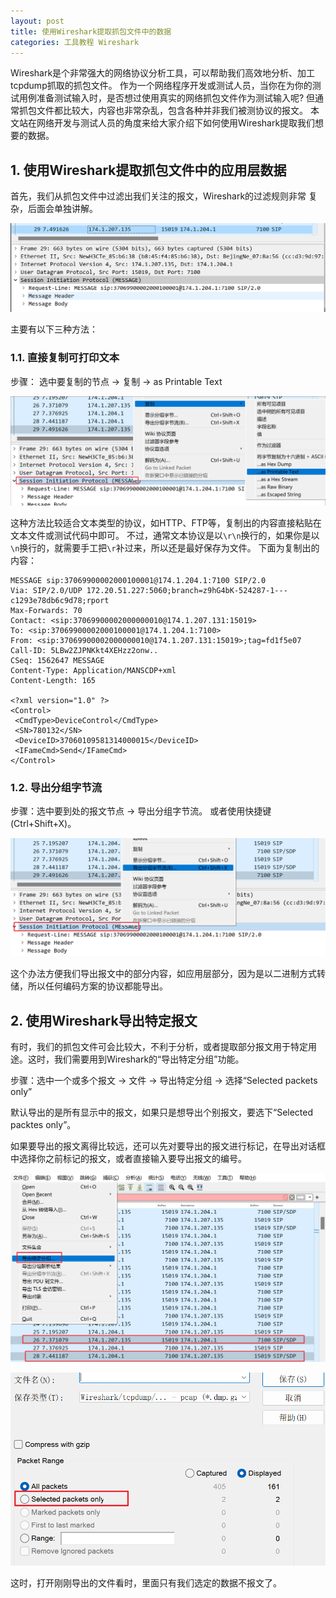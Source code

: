 ```yaml
---
layout: post
title: 使用Wireshark提取抓包文件中的数据
categories: 工具教程 Wireshark 
---
```


Wireshark是个非常强大的网络协议分析工具，可以帮助我们高效地分析、加工tcpdump抓取的抓包文件。
作为一个网络程序开发或测试人员，当你在为你的测试用例准备测试输入时，是否想过使用真实的网络抓包文件作为测试输入呢? 
但通常抓包文件都比较大，内容也非常杂乱，包含各种并非我们被测协议的报文。
本文站在网络开发与测试人员的角度来给大家介绍下如何使用Wireshark提取我们想要的数据。

## 1. 使用Wireshark提取抓包文件中的应用层数据

首先，我们从抓包文件中过滤出我们关注的报文，Wireshark的过滤规则非常
复杂，后面会单独讲解。

![](./2022-05-26/image1.png)

主要有以下三种方法：

### 1.1. 直接复制可打印文本

步骤： 选中要复制的节点 -> 复制 -> as Printable Text

![](/assets/2022-05-26/image2.png)


这种方法比较适合文本类型的协议，如HTTP、FTP等，复制出的内容直接粘贴在文本文件或测试代码中即可。
不过，通常文本协议是以`\r\n`换行的，如果你是以`\n`换行的，就需要手工把`\r`补过来，所以还是最好保存为文件。
下面为复制出的内容：
```
MESSAGE sip:37069900002000100001@174.1.204.1:7100 SIP/2.0
Via: SIP/2.0/UDP 172.20.51.227:5060;branch=z9hG4bK-524287-1---c1293e78db6c9d78;rport
Max-Forwards: 70
Contact: <sip:37069900002000000010@174.1.207.131:15019>
To: <sip:37069900002000100001@174.1.204.1:7100>
From: <sip:37069900002000000010@174.1.207.131:15019>;tag=fd1f5e07
Call-ID: 5LBw2ZJPNKkt4XEHzz2onw..
CSeq: 1562647 MESSAGE
Content-Type: Application/MANSCDP+xml
Content-Length: 165

<?xml version="1.0" ?>
<Control>
 <CmdType>DeviceControl</CmdType>
 <SN>780132</SN>
 <DeviceID>37060109581314000015</DeviceID>
 <IFameCmd>Send</IFameCmd>
</Control>
```
### 1.2. 导出分组字节流

步骤：选中要到处的报文节点 -> 导出分组字节流。
或者使用快捷键(Ctrl+Shift+X)。

![](/assets/2022-05-26/image3.png)

这个办法方便我们导出报文中的部分内容，如应用层部分，因为是以二进制方式转储，所以任何编码方案的协议都能导出。

## 2. 使用Wireshark导出特定报文

有时，我们的抓包文件可会比较大，不利于分析，或者提取部分报文用于特定用途。这时，我们需要用到Wireshark的“导出特定分组”功能。

步骤：选中一个或多个报文 -> 文件 -> 导出特定分组 -> 选择“Selected packets only”

默认导出的是所有显示中的报文，如果只是想导出个别报文，要选下“Selected packtes only”。

如果要导出的报文离得比较远，还可以先对要导出的报文进行标记，在导出对话框中选择你之前标记的报文，或者直接输入要导出报文的编号。

![](/assets/2022-05-26/image4.png)

![](/assets/2022-05-26/image5.png)

这时，打开刚刚导出的文件看时，里面只有我们选定的数据不报文了。